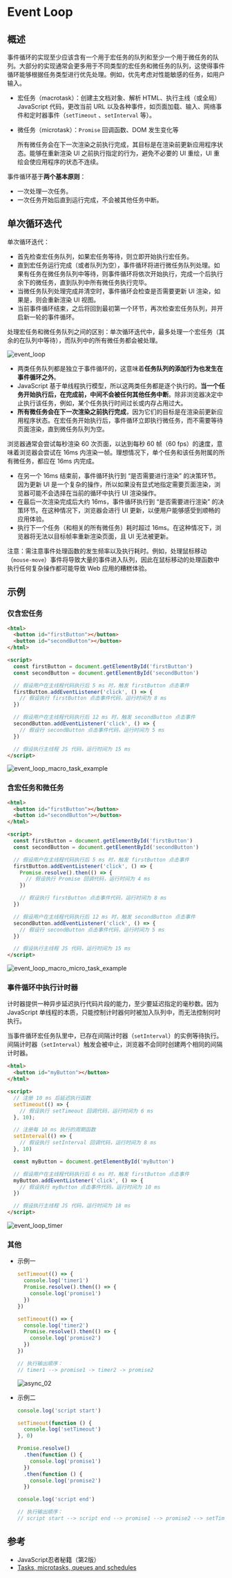 # Event Loop

## 概述

事件循环的实现至少应该含有一个用于宏任务的队列和至少一个用于微任务的队列。大部分的实现通常会更多用于不同类型的宏任务和微任务的队列，这使得事件循环能够根据任务类型进行优先处理。例如，优先考虑对性能敏感的任务，如用户输入。

- 宏任务（macrotask）：创建主文档对象、解析 HTML、执行主线（或全局）JavaScript 代码，更改当前 URL 以及各种事件，如页面加载、输入、网络事件和定时器事件（`setTimeout` 、`setInterval` 等）。
- 微任务（microtask）：`Promise` 回调函数、DOM 发生变化等
  
  所有微任务会在下一次渲染之前执行完成，其目标是在渲染前更新应用程序状态。能够在重新渲染 UI 之前执行指定的行为，避免不必要的 UI 重绘，UI 重绘会使应用程序的状态不连续。

事件循环基于**两个基本原则**：

- 一次处理一次任务。
- 一次任务开始后直到运行完成，不会被其他任务中断。

## 单次循环迭代

单次循环迭代：

- 首先检查宏任务队列，如果宏任务等待，则立即开始执行宏任务。
- 直到宏任务运行完成（或者队列为空），事件循环将进行微任务队列处理。如果有任务在微任务队列中等待，则事件循环将依次开始执行，完成一个后执行余下的微任务，直到队列中所有微任务执行完毕。
- 当微任务队列处理完成并清空时，事件循环会检查是否需要更新 UI 渲染，如果是，则会重新渲染 UI 视图。
- 当前事件循环结束，之后将回到最初第一个环节，再次检查宏任务队列，并开启新一轮的事件循环。

处理宏任务和微任务队列之间的区别：单次循环迭代中，最多处理一个宏任务（其余的在队列中等待），而队列中的所有微任务都会被处理。

![event_loop](./files/images/event_loop.drawio.png)

- 两类任务队列都是独立于事件循环的，这意味着**任务队列的添加行为也发生在事件循环之外**。
- JavaScript 基于单线程执行模型，所以这两类任务都是逐个执行的。**当一个任务开始执行后，在完成前，中间不会被任何其他任务中断**。除非浏览器决定中止执行该任务，例如，某个任务执行时间过长或内存占用过大。
- **所有微任务会在下一次渲染之前执行完成**，因为它们的目标是在渲染前更新应用程序状态。在宏任务开始执行后，事件循环立即执行微任务，而不需要等待页面渲染，直到微任务队列为空。

浏览器通常会尝试每秒渲染 60 次页面，以达到每秒 60 帧（60 fps）的速度，意味着浏览器会尝试在 16ms 内渲染一帧。理想情况下，单个任务和该任务附属的所有微任务，都应在 16ms 内完成。

- 在另一个 16ms 结束前，事件循环执行到 “是否需要进行渲染” 的决策环节。因为更新 UI 是一个复杂的操作，所以如果没有显式地指定需要页面渲染，浏览器可能不会选择在当前的循环中执行 UI 渲染操作。
- 在最后一次渲染完成后大约 16ms，事件循环执行到 “是否需要进行渲染” 的决策环节。在这种情况下，浏览器会进行 UI 更新，以便用户能够感受到顺畅的应用体验。
- 执行下一个任务（和相关的所有微任务）耗时超过 16ms。在这种情况下，浏览器将无法以目标帧率重新渲染页面，且 UI 无法被更新。

注意：需注意事件处理函数的发生频率以及执行耗时。例如，处理鼠标移动（`mouse-move`）事件将导致大量的事件进入队列，因此在鼠标移动的处理函数中执行任何复杂操作都可能导致 Web 应用的糟糕体验。

## 示例

### 仅含宏任务

```html
<html>
  <button id="firstButton"></button>
  <button id="secondButton"></button>
</html>

<script>
  const firstButton = document.getElementById('firstButton')
  const secondButton = document.getElementById('secondButton')

  // 假设用户在主线程代码执行后 5 ms 时，触发 firstButton 点击事件
  firstButton.addEventListener('click', () => {
    // 假设执行 firstButton 点击事件代码，运行时间为 8 ms
  })

  // 假设用户在主线程代码执行后 12 ms 时，触发 secondButton 点击事件
  secondButton.addEventListener('click', () => {
    // 假设行 secondButton 点击事件代码，运行时间为 5 ms
  })

  // 假设执行主线程 JS 代码，运行时间为 15 ms
</script>
```

![event_loop_macro_task_example](./files/images/event_loop_macro_task_example.drawio.png)

### 含宏任务和微任务

```html
<html>
  <button id="firstButton"></button>
  <button id="secondButton"></button>
</html>

<script>
  const firstButton = document.getElementById('firstButton')
  const secondButton = document.getElementById('secondButton')

  // 假设用户在主线程代码执行后 5 ms 时，触发 firstButton 点击事件
  firstButton.addEventListener('click', () => {
    Promise.resolve().then(() => {
      // 假设执行 Promise 回调代码，运行时间为 4 ms
    })

    // 假设执行 firstButton 点击事件代码，运行时间为 8 ms
  })

  // 假设用户在主线程代码执行后 12 ms 时，触发 secondButton 点击事件
  secondButton.addEventListener('click', () => {
    // 假设行 secondButton 点击事件代码，运行时间为 5 ms
  })

  // 假设执行主线程 JS 代码，运行时间为 15 ms
</script>
```

![event_loop_macro_micro_task_example](./files/images/event_loop_macro_micro_task_example.drawio.png)

### 事件循环中执行计时器

计时器提供一种异步延迟执行代码片段的能力，至少要延迟指定的毫秒数。因为 JavaScript 单线程的本质，只能控制计时器何时被加入队列中，而无法控制何时执行。

当事件循环宏任务队里中，已存在间隔计时器（`setInterval`）的实例等待执行。间隔计时器（`setInterval`）触发会被中止，浏览器不会同时创建两个相同的间隔计时器。

```html
<html>
  <button id="myButton"></button>
</html>

<script>
  // 注册 10 ms 后延迟执行函数
  setTimeout(() => {
    // 假设执行 setTimeout 回调代码，运行时间为 6 ms
  }, 10);

  // 注册每 10 ms 执行的周期函数
  setInterval(() => {
    // 假设执行 setInterval 回调代码，运行时间为 8 ms
  }, 10)

  const myButton = document.getElementById('myButton')

  // 假设用户在主线程代码执行后 6 ms 时，触发 firstButton 点击事件
  myButton.addEventListener('click', () => {
    // 假设执行 myButton 点击事件代码，运行时间为 10 ms
  })

  // 假设执行主线程 JS 代码，运行时间为 18 ms
</script>
```

![event_loop_timer](./files/images/event_loop_timer.drawio.png)

### 其他

- 示例一

  ```javascript
  setTimeout(() => {
    console.log('timer1')
    Promise.resolve().then(() => {
      console.log('promise1')
    })
  })

  setTimeout(() => {
    console.log('timer2')
    Promise.resolve().then(() => {
      console.log('promise2')
    })
  })

  // 执行输出顺序：
  // timer1 --> promise1 -> timer2 -> promise2
  ```

  ![async_02](./files/images/async_02.gif)

- 示例二

  ``` javascript
  console.log('script start')

  setTimeout(function () {
    console.log('setTimeout')
  }, 0)

  Promise.resolve()
    .then(function () {
      console.log('promise1')
    })
    .then(function () {
      console.log('promise2')
    })

  console.log('script end')
  
  // 执行输出顺序：
  // script start --> script end --> promise1 --> promise2 --> setTimeout
  ```

## 参考

- JavaScript忍者秘籍（第2版）
- [Tasks, microtasks, queues and schedules](https://jakearchibald.com/2015/tasks-microtasks-queues-and-schedules/)
